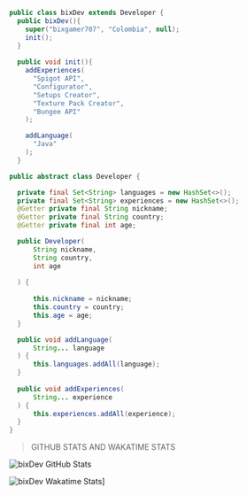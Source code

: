 ```java
public class bixDev extends Developer {
  public bixDev(){
    super("bixgamer707", "Colombia", null);
    init();
  }
  
  public void init(){
    addExperiences(
      "Spigot API", 
      "Configurator", 
      "Setups Creator",
      "Texture Pack Creator",
      "Bungee API"
    );

    addLanguage(
      "Java"
    );
  }

public abstract class Developer {

  private final Set<String> languages = new HashSet<>();
  private final Set<String> experiences = new HashSet<>();
  @Getter private final String nickname;
  @Getter private final String country;
  @Getter private final int age;

  public Developer(
      String nickname, 
      String country, 
      int age
      
  ) {
  
      this.nickname = nickname;
      this.country = country;
      this.age = age;
  }

  public void addLanguage(
      String... language
  ) {
      this.languages.addAll(language);
  }
  
  public void addExperiences(
      String... experience
  ) {
      this.experiences.addAll(experience);
  }
}
```



> GITHUB STATS AND WAKATIME STATS

![bixDev GitHub Stats](https://github-readme-stats.vercel.app/api?username=bixgamer707&show_icons=true&theme=radical)

![bixDev Wakatime Stats](https://github-readme-stats.vercel.app/api/wakatime?username=bixgamer707&show_icons=true&theme=radical)]
